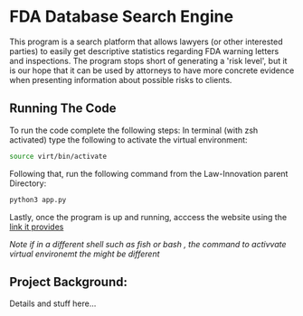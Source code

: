 # FDA Database Search Engine 
This program is a search platform that allows lawyers (or other interested parties) to easily get descriptive statistics regarding FDA warning letters and inspections. The program stops short of generating a 'risk level', but it is our hope that it can be used by attorneys to have more concrete evidence when presenting information about possible risks to clients. 


## Running The Code
To run the code complete the following steps: 
In terminal (with zsh activated) type the following to activate the virtual environment: 
```zsh
source virt/bin/activate
```

Following that, run the following command from the Law-Innovation parent Directory: 
``` zsh 
python3 app.py 
```

Lastly, once the program is up and running, acccess the website using the [link it provides](https://127.0.0.1:5000/)


_Note if in a different shell such as fish or bash , the command to activvate virtual environemt the might be different_



## Project Background: 
Details and stuff here... 
